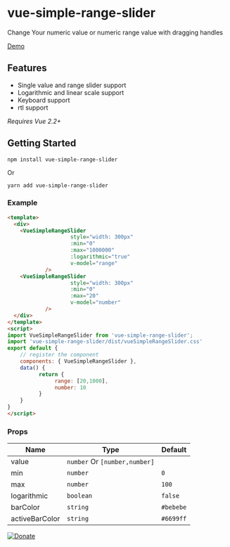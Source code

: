# vue-simple-range-slider
Change Your numeric value or numeric range value with dragging handles

[Demo](https://csb-b2ovr.netlify.com/)


## Features

* Single value and range slider support
* Logarithmic and linear scale support
* Keyboard support
* rtl support

_Requires Vue 2.2+_

## Getting Started
```
npm install vue-simple-range-slider
```
Or
```
yarn add vue-simple-range-slider
```

### Example
```html
<template>
  <div>
    <VueSimpleRangeSlider
                    style="width: 300px"
                    :min="0"
                    :max="1000000"
                    :logarithmic="true"
                    v-model="range"
            />
    <VueSimpleRangeSlider
                    style="width: 300px"
                    :min="0"
                    :max="20"
                    v-model="number"
            />
  </div>
</template>
<script>
import VueSimpleRangeSlider from 'vue-simple-range-slider';
import 'vue-simple-range-slider/dist/vueSimpleRangeSlider.css'
export default {
    // register the component
    components: { VueSimpleRangeSlider },
    data() {
          return {
               range: [20,1000],
               number: 10
          }
    }
}
</script>
```
    
### Props
|Name           |Type|Default|
|---            |---|---|
|value          |```number``` Or ```[number,number]```||
|min            |```number```                         |```0```   |
|max            |```number```                         |```100``` |
|logarithmic    |```boolean```                        |```false```|
|barColor       |```string```                         |```#bebebe```|
|activeBarColor |```string```                         |```#6699ff```|


[![Donate](https://img.shields.io/badge/Donate-PayPal-green.svg)](https://www.paypal.com/cgi-bin/webscr?cmd=_s-xclick&hosted_button_id=8JJDU889K64AL)
